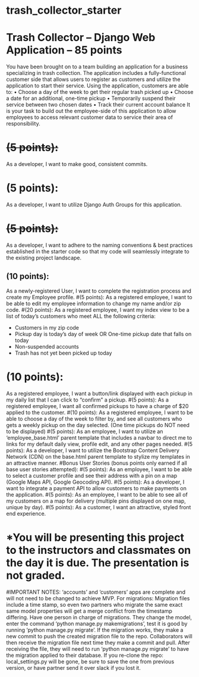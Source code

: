 # trash_collector_starter

# Trash Collector – Django Web Application – 85 points  
You have been brought on to a team building an application for a business specializing in trash collection. The application includes a fully-functional customer side that allows users to register as customers and utilize the application to start their service. Using the application, customers are able to:
•	Choose a day of the week to get their regular trash picked up
•	Choose a date for an additional, one-time pickup
•	Temporarily suspend their service between two chosen dates
•	Track their current account balance
It is your task to build out the employee-side of this application to allow employees to access relevant customer data to service their area of responsibility. 

# <s>(5 points):</s>
As a developer, I want to make good, consistent commits. 
# (5 points): 
As a developer, I want to utilize Django Auth Groups for this application. 
# <s>(5 points):</s> 
As a developer, I want to adhere to the naming conventions & best practices established in the starter code so that my code will seamlessly integrate to the existing project landscape.
## (10 points): 
As a newly-registered User, I want to complete the registration process and create my Employee profile. 
#(5 points): 
As a registered employee, I want to be able to edit my employee information to change my name and/or zip code.
#(20 points): 
As a registered employee, I want my index view to be a list of today’s customers who meet ALL the following criteria:
-	Customers in my zip code
-	Pickup day is today’s day of week OR One-time pickup date that falls on today
-	Non-suspended accounts
-	Trash has not yet been picked up today
# (10 points): 
As a registered employee, I want a button/link displayed with each pickup in my daily list that I can click to “confirm” a pickup.
#(5 points): 
As a registered employee, I want all confirmed pickups to have a charge of $20 applied to the customer.
#(10 points): 
As a registered employee, I want to be able to choose a day of the week to filter by, and see all customers who gets a weekly pickup on the day selected. (One time pickups do NOT need to be displayed)
#(5 points): 
As an employee, I want to utilize an ‘employee_base.html’ parent template that includes a  navbar to direct me to links for my default daily view, profile edit, and any other pages needed.
#(5 points): 
As a developer, I want to utilize the Bootstrap Content Delivery Network (CDN) on the base.html parent template to stylize my templates in an attractive manner.
#Bonus User Stories (bonus points only earned if all base user stories attempted):
#(5 points): 
As an employee, I want to be able to select a customer profile and see their address with a pin on a map (Google Maps API, Google Geocoding API).
#(5 points): 
As a developer, I want to integrate a payment API to allow customers to make payments on the application. 
#(5 points): 
As an employee, I want to be able to see all of my customers on a map for delivery (multiple pins displayed on one map, unique by day). 
#(5 points): 
As a customer, I want an attractive, styled front end experience.

# *You will be presenting this project to the instructors and classmates on the day it is due. The presentation is not graded. 

#IMPORTANT NOTES:
‘accounts’ and ‘customers’ apps are complete and will not need to be changed to achieve MVP.
For migrations:
Migration files include a time stamp, so even two partners who migrate the same exact same model properties will get a merge conflict from the timestamp differing.
Have one person in charge of migrations. They change the model, enter the command ‘python manage.py makemigrations’, test it is good by running ‘python manage.py migrate’. If the migration works, they make a new commit to push the created migration file to the repo.
Collaborators will then receive the migration file next time they make a commit and pull. After receiving the file, they will need to run ‘python manage.py migrate’ to have the migration applied to their database.
If you re-clone the repo:
local_settings.py will be gone, be sure to save the one from previous version, or have partner send it over slack if you lost it.


